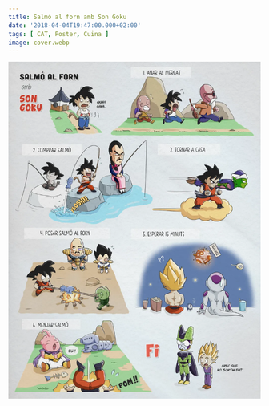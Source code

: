 ```yaml
---
title: Salmó al forn amb Son Goku
date: '2018-04-04T19:47:00.000+02:00'
tags: [ CAT, Poster, Cuina ]
image: cover.webp
---
```


![](salmo_forn.webp "Salmó al forn amb Son Goku")
